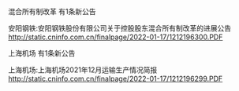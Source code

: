 混合所有制改革 有1条新公告 

安阳钢铁:安阳钢铁股份有限公司关于控股股东混合所有制改革的进展公告 http://static.cninfo.com.cn/finalpage/2022-01-17/1212196300.PDF 

上海机场 有1条新公告 

上海机场:上海机场2021年12月运输生产情况简报 http://static.cninfo.com.cn/finalpage/2022-01-17/1212196299.PDF 

